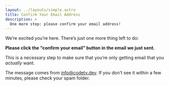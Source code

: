 ```yaml
---
layout: ../layouts/simple.astro
title: Confirm Your Email Address
description: >
  One more step: please confirm your email address!
---
```


We’re excited you’re here. There’s just one more thing left to do:

**Please click the “confirm your email” button in the email we just sent.**

This is a necessary step to make sure that you’re only getting email that you _actually_ want.

The message comes from info@codetv.dev. If you don’t see it within a few minutes, please check your spam folder.
